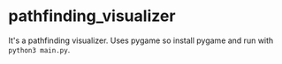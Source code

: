 # pathfinding_visualizer
It's a pathfinding visualizer. Uses pygame so install pygame and run with `python3 main.py`.
